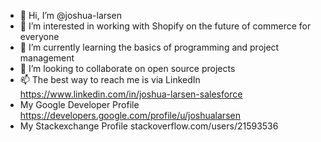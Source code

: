 - 👋 Hi, I’m @joshua-larsen
- 👀 I’m interested in working with Shopify on the future of commerce for everyone
- 🌱 I’m currently learning the basics of programming and project management
- 💞️ I’m looking to collaborate on open source projects
- 📫 The best way to reach me is via LinkedIn https://www.linkedin.com/in/joshua-larsen-salesforce
- My Google Developer Profile https://developers.google.com/profile/u/joshualarsen
- My Stackexchange Profile stackoverflow.com/users/21593536


<!---
Urtica-dioica/Urtica-dioica is a ✨ special ✨ repository because its `README.md` (this file) appears on your GitHub profile.
You can click the Preview link to take a look at your changes.
--->
